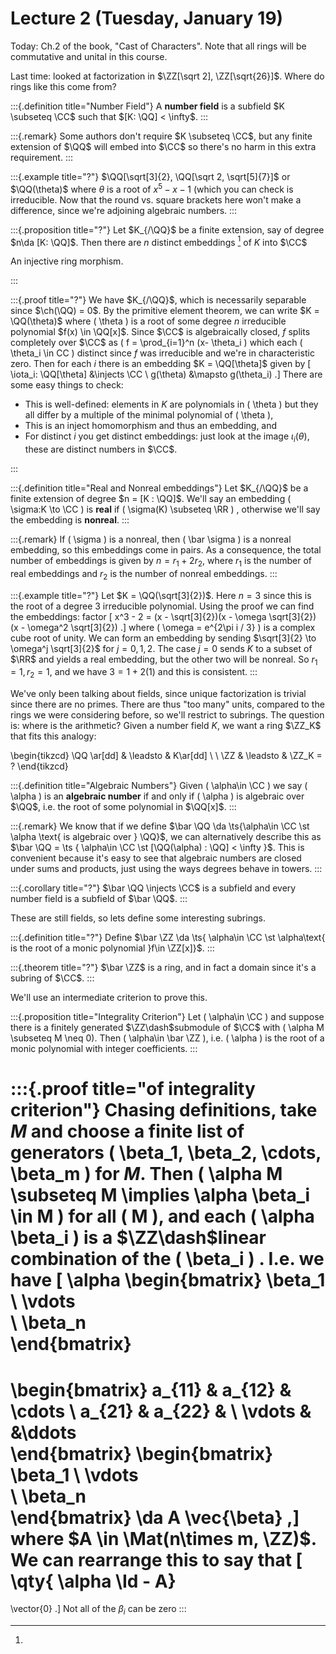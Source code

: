 # Lecture 2 (Tuesday, January 19)

Today: Ch.2 of the book, "Cast of Characters".
Note that all rings will be commutative and unital in this course.

Last time: looked at factorization in $\ZZ[\sqrt 2], \ZZ[\sqrt{26}]$. 
Where do rings like this come from?


:::{.definition title="Number Field"}
A **number field** is a subfield $K \subseteq \CC$ such that $[K: \QQ] < \infty$.
:::


:::{.remark}
Some authors don't require $K \subseteq \CC$, but any finite extension of $\QQ$ will embed into $\CC$ so there's no harm in this extra requirement.
:::


:::{.example title="?"}
$\QQ[\sqrt[3]{2}, \QQ[\sqrt 2, \sqrt[5]{7}]$ or $\QQ(\theta)$ where $\theta$ is a root of $x^5 - x - 1$ (which you can check is irreducible.
Now that the round vs. square brackets here won't make a difference, since we're adjoining algebraic numbers.
:::


:::{.proposition title="?"}
Let $K_{/\QQ}$ be a finite extension, say of degree $n\da [K: \QQ]$.
Then there are $n$ distinct embeddings
[^embedding_means]
of $K$ into $\CC$

[^embedding_means]: 
An injective ring morphism.

:::


:::{.proof title="?"}
We have $K_{/\QQ}$, which is necessarily separable since $\ch(\QQ) = 0$.
By the primitive element theorem, we can write $K = \QQ(\theta)$ where \( \theta \) is a root of some degree $n$ irreducible polynomial $f(x) \in \QQ[x]$.
Since $\CC$ is algebraically closed, $f$ splits completely over $\CC$ as \( f = \prod_{i=1}^n (x- \theta_i \) which each \( \theta_i \in CC \) distinct since $f$ was irreducible and we're in characteristic zero.
Then for each $i$ there is an embedding $K = \QQ[\theta]$ given by
\[
\iota_i: \QQ[\theta] &\injects \CC \\
g(\theta) &\mapsto g(\theta_i)
.\]
There are some easy things to check:

- This is well-defined: elements in $K$ are polynomials in \( \theta \) but they all differ by a multiple of the minimal polynomial of \( \theta \),
- This is an inject homomorphism and thus an embedding, and
- For distinct $i$ you get distinct embeddings: just look at the image $\iota_i(\theta)$, these are distinct numbers in $\CC$.

:::


:::{.definition title="Real and Nonreal embeddings"}
Let $K_{/\QQ}$ be a finite extension of degree $n = [K : \QQ]$.
We'll say an embedding \( \sigma:K \to \CC \) is **real** if \( \sigma(K) \subseteq \RR \) , otherwise we'll say the embedding is **nonreal**.
:::


:::{.remark}
If \( \sigma \) is a nonreal, then \( \bar \sigma \) is a nonreal embedding, so this embeddings come in pairs.
As a consequence, the total number of embeddings is given by $n = r_1 + 2r_2$, where $r_1$ is the number of real embeddings and $r_2$ is the number of nonreal embeddings.
:::


:::{.example title="?"}
Let $K = \QQ(\sqrt[3]{2})$.
Here $n=3$ since this is the root of a degree 3 irreducible polynomial.
Using the proof we can find the embeddings: factor 
\[
x^3 - 2 = (x - \sqrt[3]{2})(x - \omega \sqrt[3]{2}) (x - \omega^2 \sqrt[3]{2})
.\]
where \( \omega = e^{2\pi i / 3} \) is a complex cube root of unity.
We can form an embedding by sending $\sqrt[3]{2} \to \omega^j \sqrt[3]{2}$ for $j=0,1,2$.
The case $j=0$ sends $K$ to a subset of $\RR$ and yields a real embedding, but the other two will be nonreal. 
So $r_1 = 1, r_2 = 1$, and we have $3 = 1 + 2(1)$ and this is consistent.
:::

We've only been talking about fields, since unique factorization is trivial since there are no primes.
There are thus "too many" units, compared to the rings we were considering before, so we'll restrict to subrings.
The question is: where is the arithmetic?
Given a number field $K$, we want a ring $\ZZ_K$ that fits this analogy:


\begin{tikzcd}
\QQ \ar[dd] & \leadsto & K\ar[dd] \\
\\
\ZZ & \leadsto & \ZZ_K = ?
\end{tikzcd}


:::{.definition title="Algebraic Numbers"}
Given \( \alpha\in \CC \) we say \( \alpha \) is an **algebraic number** if and only if \( \alpha \) is algebraic over $\QQ$, i.e. the root of some polynomial in $\QQ[x]$.
:::


:::{.remark}
We know that if we define $\bar \QQ \da \ts{\alpha\in \CC \st \alpha \text{ is algebraic over } \QQ}$, we can alternatively describe this as $\bar \QQ = \ts { \alpha\in \CC \st [\QQ(\alpha) : \QQ] < \infty }$.
This is convenient because it's easy to see that algebraic numbers are closed under sums and products, just using the ways degrees behave in towers.
:::


:::{.corollary title="?"}
$\bar \QQ \injects \CC$ is a subfield and every number field is a subfield of $\bar \QQ$.
:::

These are still fields, so lets define some interesting subrings.


:::{.definition title="?"}
Define $\bar \ZZ \da \ts{ \alpha\in \CC \st \alpha\text{ is the root of a monic polynomial }f\in \ZZ[x]}$.
:::

:::{.theorem title="?"}
$\bar \ZZ$ is a ring, and in fact a domain since it's a subring of $\CC$.
:::

We'll use an intermediate criterion to prove this.

:::{.proposition title="Integrality Criterion"}
Let \( \alpha\in \CC \) and suppose there is a finitely generated $\ZZ\dash$submodule of $\CC$ with \( \alpha M \subseteq M \neq 0\).
Then \( \alpha\in \bar \ZZ \), i.e. \( \alpha \) is the root of a monic polynomial with integer coefficients.
:::


:::{.proof title="of integrality criterion"}
Chasing definitions, take $M$ and choose a finite list of generators \( \beta_1, \beta_2, \cdots, \beta_m \) for $M$.
Then \( \alpha M \subseteq M \implies \alpha \beta_i \in M \) for all \( M \), and each \( \alpha \beta_i \) is a $\ZZ\dash$linear combination of the \( \beta_i \) .
I.e. we have
\[
\alpha 
\begin{bmatrix}
\beta_1 
\\
\vdots  
\\
\beta_n  
\end{bmatrix}
= 
\begin{bmatrix}
a_{11} & a_{12} & \cdots
\\
a_{21} &  a_{22} & 
\\
 \vdots &  &\ddots  
\end{bmatrix}
\begin{bmatrix}
\beta_1 
\\
\vdots  
\\
\beta_n  
\end{bmatrix}
\da A \vec{\beta}
,\]
where $A \in \Mat(n\times m, \ZZ)$.
We can rearrange this to say that 
\[
\qty{ \alpha \Id - A} 
=
\vector{0}
.\]
Not all of the $\beta_i$ can be zero
:::












